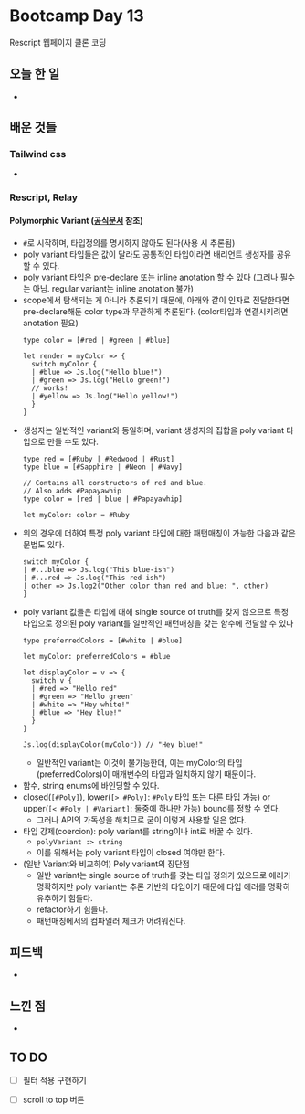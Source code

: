 # Bootcamp Day 13

Rescript 웹페이지 클론 코딩 

## 오늘 한 일
- 

## 배운 것들

### Tailwind css
- 

### Rescript, Relay

#### Polymorphic Variant ([공식문서](https://rescript-lang.org/docs/manual/latest/polymorphic-variant) 참조)
- `#`로 시작하며, 타입정의를 명시하지 않아도 된다(사용 시 추론됨)
- poly variant 타입들은 값이 달라도 공통적인 타입이라면 배리언트 생성자를 공유할 수 있다.
- poly variant 타입은 pre-declare 또는 inline anotation 할 수 있다 (그러나 필수는 아님. regular variant는 inline anotation 불가)
- scope에서 탐색되는 게 아니라 추론되기 때문에, 아래와 같이 인자로 전달한다면 pre-declare해둔 color type과 무관하게 추론된다. (color타입과 연결시키려면 anotation 필요)
  ```res
  type color = [#red | #green | #blue]

  let render = myColor => {
    switch myColor {
    | #blue => Js.log("Hello blue!")
    | #green => Js.log("Hello green!")
    // works!
    | #yellow => Js.log("Hello yellow!")
    }
  }
  ```
- 생성자는 일반적인 variant와 동일하며, variant 생성자의 집합을 poly variant 타입으로 만들 수도 있다.
  ```res
  type red = [#Ruby | #Redwood | #Rust]
  type blue = [#Sapphire | #Neon | #Navy]

  // Contains all constructors of red and blue.
  // Also adds #Papayawhip
  type color = [red | blue | #Papayawhip]

  let myColor: color = #Ruby
  ```
- 위의 경우에 더하여 특정 poly variant 타입에 대한 패턴매칭이 가능한 다음과 같은 문법도 있다.
  ```res
  switch myColor {
  | #...blue => Js.log("This blue-ish")
  | #...red => Js.log("This red-ish")
  | other => Js.log2("Other color than red and blue: ", other)
  }
  ```
- poly variant 값들은 타입에 대해 single source of truth를 갖지 않으므로 특정 타입으로 정의된 poly variant를 일반적인 패턴매칭을 갖는 함수에 전달할 수 있다
  ```res
  type preferredColors = [#white | #blue]

  let myColor: preferredColors = #blue

  let displayColor = v => {
    switch v {
    | #red => "Hello red"
    | #green => "Hello green"
    | #white => "Hey white!"
    | #blue => "Hey blue!"
    }
  }

  Js.log(displayColor(myColor)) // "Hey blue!"
  ```
  - 일반적인 variant는 이것이 불가능한데, 이는 myColor의 타입(preferredColors)이 매개변수의 타입과 일치하지 않기 때문이다.
- 함수, string enums에 바인딩할 수 있다.
- closed(`[#Poly]`), lower(`[> #Poly]`: `#Poly` 타입 또는 다른 타입 가능) or upper(`[< #Poly | #Variant]`: 둘중에 하나만 가능) bound를 정할 수 있다.
  - 그러나 API의 가독성을 해치므로 굳이 이렇게 사용할 일은 없다.
- 타입 강제(coercion): poly variant를 string이나 int로 바꿀 수 있다.
  - `polyVariant :> string`
  - 이를 위해서는 poly variant 타입이 closed 여야만 한다. 
- (일반 Variant와 비교하여) Poly variant의 장단점
  - 일반 variant는 single source of truth를 갖는 타입 정의가 있으므로 에러가 명확하지만 poly variant는 추론 기반의 타입이기 때문에 타입 에러를 명확히 유추하기 힘들다.
  - refactor하기 힘들다.
  - 패턴매칭에서의 컴파일러 체크가 어려워진다. 

## 피드백
- 

## 느낀 점
- 

## TO DO
- [ ] 필터 적용 구현하기
- [ ] scroll to top 버튼

